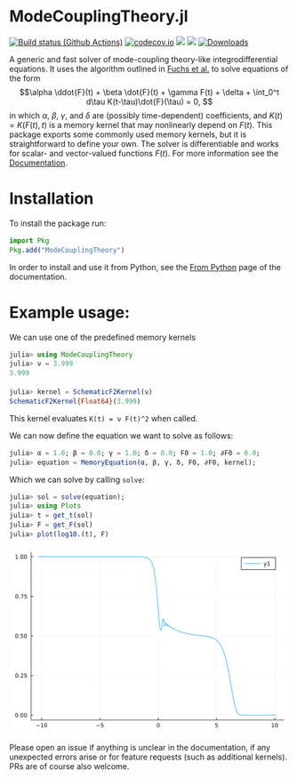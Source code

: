 # ModeCouplingTheory.jl
[![Build status (Github Actions)](https://github.com/IlianPihlajamaa/ModeCouplingTheory.jl/workflows/CI/badge.svg)](https://github.com/IlianPihlajamaa/ModeCouplingTheory.jl/actions)
[![codecov.io](http://codecov.io/github/IlianPihlajamaa/ModeCouplingTheory.jl/coverage.svg?branch=main)](http://codecov.io/github/IlianPihlajamaa/ModeCouplingTheory.jl?branch=main)
[![](https://img.shields.io/badge/docs-stable-blue.svg)](https://IlianPihlajamaa.github.io/ModeCouplingTheory.jl/stable)
[![](https://img.shields.io/badge/docs-dev-blue.svg)](https://IlianPihlajamaa.github.io/ModeCouplingTheory.jl/dev)
[![Downloads](https://shields.io/endpoint?url=https://pkgs.genieframework.com/api/v1/badge/ModeCouplingTheory)](https://pkgs.genieframework.com?packages=ModeCouplingTheory)

A generic and fast solver of mode-coupling theory-like integrodifferential equations. It uses the algorithm outlined in [Fuchs et al.](https://iopscience.iop.org/article/10.1088/0953-8984/3/26/022/meta) to solve equations of the form
$$\alpha \ddot{F}(t) + \beta \dot{F}(t) + \gamma F(t) + \delta + \int_0^t d\tau K(t-\tau)\dot{F}(\tau) = 0, $$
in which $\alpha$, $\beta$, $\gamma$, and $\delta$ are (possibly time-dependent) coefficients, and $K(t) = K(F(t), t)$ is a memory kernel that may nonlinearly depend on $F(t)$. This package exports some commonly used memory kernels, but it is straightforward to define your own. The solver is differentiable and works for scalar- and vector-valued functions $F(t)$. For more information see the [Documentation](https://IlianPihlajamaa.github.io/ModeCouplingTheory.jl/dev).


# Installation

To install the package run:

```julia
import Pkg
Pkg.add("ModeCouplingTheory")
```
In order to install and use it from Python, see the [From Python](https://ilianpihlajamaa.github.io/ModeCouplingTheory.jl/dev/FromPython.html) page of the documentation.

# Example usage:

We can use one of the predefined memory kernels 

```julia
julia> using ModeCouplingTheory
julia> ν = 3.999
3.999

julia> kernel = SchematicF2Kernel(ν)
SchematicF2Kernel{Float64}(3.999)
```
This kernel evaluates `K(t) = ν F(t)^2` when called.

We can now define the equation we want to solve as follows:

```julia
julia> α = 1.0; β = 0.0; γ = 1.0; δ = 0.0; F0 = 1.0; ∂F0 = 0.0;
julia> equation = MemoryEquation(α, β, γ, δ, F0, ∂F0, kernel);
```
Which we can solve by calling `solve`:

```julia
julia> sol = solve(equation);
julia> using Plots
julia> t = get_t(sol)
julia> F = get_F(sol)
julia> plot(log10.(t), F)
```

![image](readmefig.png)

Please open an issue if anything is unclear in the documentation, if any unexpected errors arise or for feature requests (such as additional kernels). PRs are of course also welcome.
